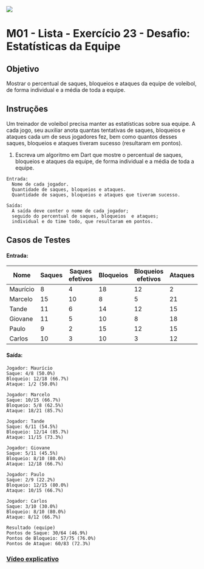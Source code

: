 ﻿![](https://i.imgur.com/xG74tOh.png)

# M01 - Lista - Exercício 23 - Desafio: Estatísticas da Equipe

## Objetivo

Mostrar o percentual de saques, bloqueios e ataques da equipe de voleibol, de forma individual e a média de toda a equipe.

## Instruções

Um treinador de voleibol precisa manter as estatísticas sobre sua equipe.
A cada jogo, seu auxiliar anota quantas tentativas de saques, bloqueios e ataques cada um de seus jogadores fez, bem como quantos desses saques, bloqueios e ataques tiveram sucesso (resultaram em pontos).

1. Escreva um algoritmo em Dart que mostre o percentual de saques, bloqueios e ataques da equipe, de forma individual e a média de toda a equipe.

```
Entrada:
  Nome de cada jogador.
  Quantidade de saques, bloqueios e ataques.
  Quantidade de saques, bloqueios e ataques que tiveram sucesso.
```

```
Saída:
  A saída deve conter o nome de cada jogador;
  seguido do percentual de saques, bloqueios  e ataques;
  individual e do time todo, que resultaram em pontos.
```

## Casos de Testes

#### Entrada:

| Nome | Saques | Saques efetivos | Bloqueios | Bloqueios efetivos | Ataques | Ataques efetivos |
|-------------|---------|-----------------|-----------|---------------------|---------|-------------------|
| Maurício | 8 | 4 | 18 | 12 | 2 | 1 |
| Marcelo | 15 | 10 | 8 | 5 | 21 | 10 |
| Tande | 11 | 6 | 14 | 12 | 15 | 11 |
| Giovane | 11 | 5 | 10 | 8 | 18 | 12 |
| Paulo | 9 | 2 | 15 | 12 | 15 | 10 |
| Carlos | 10 | 3 | 10 | 3 | 12 | 8 |

#### Saída:

```
Jogador: Maurício
Saque: 4/8 (50.0%)
Bloqueio: 12/18 (66.7%)
Ataque: 1/2 (50.0%)

Jogador: Marcelo
Saque: 10/15 (66.7%)
Bloqueio: 5/8 (62.5%)
Ataque: 18/21 (85.7%)

Jogador: Tande
Saque: 6/11 (54.5%)
Bloqueio: 12/14 (85.7%)
Ataque: 11/15 (73.3%)

Jogador: Giovane
Saque: 5/11 (45.5%)
Bloqueio: 8/10 (80.0%)
Ataque: 12/18 (66.7%)

Jogador: Paulo
Saque: 2/9 (22.2%)
Bloqueio: 12/15 (80.0%)
Ataque: 10/15 (66.7%)

Jogador: Carlos
Saque: 3/10 (30.0%)
Bloqueio: 8/10 (80.0%)
Ataque: 8/12 (66.7%)

Resultado (equipe)
Pontos de Saque: 30/64 (46.9%)
Pontos de Bloqueio: 57/75 (76.0%)
Pontos de Ataque: 60/83 (72.3%)
```

### [Vídeo explicativo](https://drive.google.com/file/d/1Ks1g79l3RFtVu2pbNfUN8RXumpyIJ3_p/view?usp=sharing)
